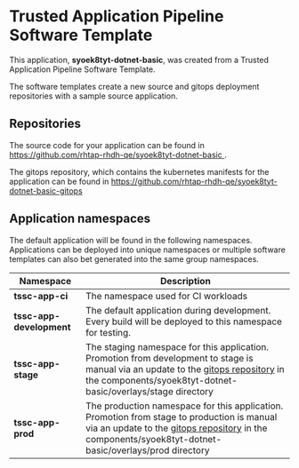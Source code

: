 # Trusted Application Pipeline Software Template

This application, **syoek8tyt-dotnet-basic**, was created from a Trusted Application Pipeline Software Template.

The software templates create a new source and gitops deployment repositories with a sample source application. 

## Repositories

The source code for your application can be found in [https://github.com/rhtap-rhdh-qe/syoek8tyt-dotnet-basic ](https://github.com/rhtap-rhdh-qe/syoek8tyt-dotnet-basic ).
 
The gitops repository, which contains the kubernetes manifests for the application can be found in 
[https://github.com/rhtap-rhdh-qe/syoek8tyt-dotnet-basic-gitops ](https://github.com/rhtap-rhdh-qe/syoek8tyt-dotnet-basic-gitops ) 

## Application namespaces 

The default application will be found in the following namespaces. Applications can be deployed into unique namespaces or multiple software templates can also bet generated into the same group namespaces.  

|  Namespace   |  Description   |  
| -------- | -------- |
| **tssc-app-ci** | The namespace used for CI workloads |
| **tssc-app-development** | The default application during development. Every build will be deployed to this namespace for testing. |
| **tssc-app-stage** | The staging namespace for this application. Promotion from development to stage is manual via an update to the [gitops repository](https://github.com/rhtap-rhdh-qe/syoek8tyt-dotnet-basic-gitops ) in the components/syoek8tyt-dotnet-basic/overlays/stage directory |
| **tssc-app-prod** | The production namespace for this application. Promotion from stage to production is manual via an update to the [gitops repository](https://github.com/rhtap-rhdh-qe/syoek8tyt-dotnet-basic-gitops ) in the components/syoek8tyt-dotnet-basic/overlays/prod directory |